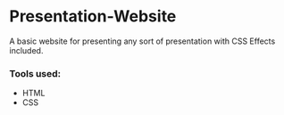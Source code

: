 # Presentation-Website
A basic website for presenting any sort of presentation with CSS Effects included.

### Tools used:
- HTML
- CSS
